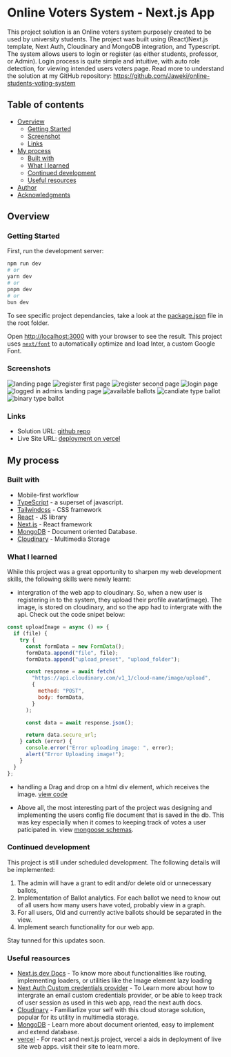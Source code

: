 # Online Voters System - Next.js App

This project solution is an Online voters system purposely created to be used by university students. The project was built using (React)Next.js template, Next Auth, Cloudinary and MongoDB integration, and  Typescript. The system allows users to login or register (as either students, professor, or Admin). Login process is quite simple and intuitive, with auto role detection, for viewing intended users voters page. Read more to understand the solution at my GitHub repository: https://github.com/Jaweki/online-students-voting-system

## Table of contents

- [Overview](#overview)
  - [Getting Started](#getting-started)
  - [Screenshot](#screenshot)
  - [Links](#links)
- [My process](#my-process)
  - [Built with](#built-with)
  - [What I learned](#what-i-learned)
  - [Continued development](#continued-development)
  - [Useful resources](#useful-resources)
- [Author](#author)
- [Acknowledgments](#acknowledgments)

## Overview

### Getting Started

First, run the development server:

```bash
npm run dev
# or
yarn dev
# or
pnpm dev
# or
bun dev
```

To see specific project dependancies, take a look at the [package.json](./package.json) file in the root folder.

Open [http://localhost:3000](http://localhost:3000) with your browser to see the result.
This project uses [`next/font`](https://nextjs.org/docs/basic-features/font-optimization) to automatically optimize and load Inter, a custom Google Font.

### Screenshots

![landing page](./public/screenshots/Screenshot-1.png)
![register first page](./public/screenshots/Screenshot-2.png)
![register second page](./public/screenshots/Screenshot-3.png)
![login page](./public/screenshots/Screenshot-4.png)
![logged in admins landing page](./public/screenshots/Screenshot-5.png)
![available ballots](./public/screenshots/Screenshot-6.png)
![candiate type ballot](./public/screenshots/Screenshot-7.png)
![binary type ballot](./public/screenshots/Screenshot-8.png)

### Links

- Solution URL: [github repo](https://github.com/Jaweki/online-students-voting-system)
- Live Site URL: [deployment on vercel](https://online-students-voting-system.jaweki.com)

## My process

### Built with

- Mobile-first workflow
- [TypeScript](https://www.typescriptlang.org/) - a superset of javascript.
- [Tailwindcss](https://tailwindcss.com/) - CSS framework
- [React](https://reactjs.org/) - JS library
- [Next.js](https://nextjs.org/) - React framework
- [MongoDB](https://www.mongodb.com/) - Document oriented Database.
- [Cloudinary](https://cloudinary.com/) - Multimedia Storage

### What I learned

While this project was a great opportunity to sharpen my web development skills, the following skills were newly learnt:

- intergration of the web app to cloudinary. So, when a new user is registering in to the system, they upload their profile avatar(image). The image, is stored on cloudinary, and so the app had to intergrate with the api. Check out the code snipet below:

```js
const uploadImage = async () => {
  if (file) {
    try {
      const formData = new FormData();
      formData.append("file", file);
      formData.append("upload_preset", "upload_folder");

      const response = await fetch(
        "https://api.cloudinary.com/v1_1/cloud-name/image/upload",
        {
          method: "POST",
          body: formData,
        }
      );

      const data = await response.json();

      return data.secure_url;
    } catch (error) {
      console.error("Error uploading image: ", error);
      alert("Error Uploading image!");
    }
  }
};
```

- handling a Drag and drop on a html div element, which receives the image. [view code](./components/ImageUpload.tsx)

- Above all, the most interesting part of the project was designing and implementing the users config file document that is saved in the db. This was key especially when it comes to keeping track of votes a user paticipated in. view [mongoose schemas](./models/userToBallotSchema.ts).

### Continued development

This project is still under scheduled development. The following details will be implemented:

1.  The admin will have a grant to edit and/or delete old or unnecessary ballots,
2.  Implementation of Ballot analytics. For each ballot we need to know out of all users how many users have voted, probably view in a graph.
3.  For all users, Old and currently active ballots should be separated in the view.
4.  Implement search functionality for our web app.

Stay tunned for this updates soon.

### Useful reasources

- [Next.js dev Docs](https://nextjs.org/) - To know more about functionalities like routing, implementing loaders, or utilities like the Image element lazy loading
- [Next Auth Custom credentials provider](https://next-auth.js.org/providers/credentials#options) - To Learn more about how to intergrate an email custom credentials provider, or be able to keep track of user session as used in this web app, read the next auth docs.
- [Cloudinary](https://cloudinary.com/documentation/node_image_and_video_upload) - Familiarlize your self with this cloud storage solution, popular for its utility in multimedia storage.
- [MongoDB](https://www.mongodb.com/) - Learn more about document oriented, easy to implement and extend database.
- [vercel](https://vercel.com/) - For react and next.js project, vercel a aids in deployment of live site web apps. visit their site to learn more.

